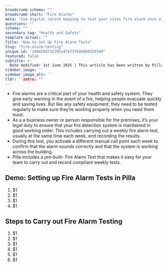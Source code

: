 ```yaml
---
breadcrumb schema: ""
breadcrumb short: "Fire Alarms"
meta: "Use digital record keeping to test your sites fire alarm once a week and record any issues. "
questions: ""
schema: ""
secondary tag: "Health and Safety"
template actual: ""
Title: "How to Set Up Fire Alarm Tests"
Slug: "fire-alarm-testing"
unique id: "1684268732205x474737640460328700"
featured: false
subtitle: >-
  Date modified: 1st June 2025 | This article has been written by Pilla Founder,&nbsp;[Liam Jones](https://yourpilla.com/profile/liam-jones), click to&nbsp;[email Liam directly](mailto:liam@yourpilla.com), he reads every email. Or&nbsp;[book a demo](https://calendly.com/pilla/demo)&nbsp;to see how hospitality businesses use Pilla to manage food safety.
sidebar_image: ''
sidebar_image_alt: ''
tldr: ''intro: ''
---
```


   - Fire alarms are a critical part of your health and safety system. They give early warning in the event of a fire, helping people evacuate quickly and saving lives. But like any safety equipment, they need to be tested regularly to make sure they’re working properly when you need them most.
- As a&nbsp;a business owner or person responsible for the premises, it’s your legal duty to ensure that your fire detection system is maintained in good working order. This includes carrying out a weekly fire alarm test, usually at the same time each week, and recording the results.
- During&nbsp;this test, you activate a different manual call point each week to confirm that the alarm sounds correctly and that the system is working across the building.
- Pilla includes a pre-built- Fire Alarm Test that makes it easy for your team to carry out and record compliant weekly tests.

 ## Demo: Setting up Fire Alarm Tests in Pilla

 1. $1
2. $1
3. $1
4. $1

  ## Steps to Carry out Fire Alarm Testing

 1. $1
2. $1
3. $1
4. $1
5. $1
6. $1